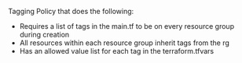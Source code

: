 Tagging Policy that does the following:

- Requires a list of tags in the main.tf to be on every resource group during creation
- All resources within each resource group inherit tags from the rg
- Has an allowed value list for each tag in the terraform.tfvars
